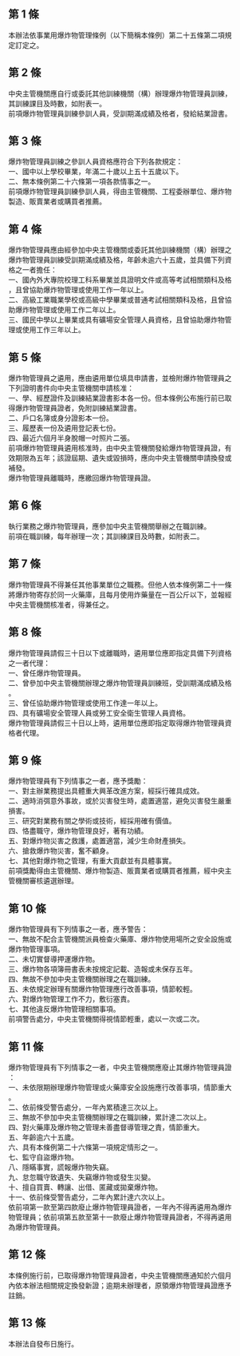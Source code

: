第 1 條
-------
本辦法依事業用爆炸物管理條例（以下簡稱本條例）第二十五條第二項規  
定訂定之。

第 2 條
-------
中央主管機關應自行或委託其他訓練機關（構）辦理爆炸物管理員訓練，  
其訓練課目及時數，如附表一。  
前項爆炸物管理員訓練參訓人員，受訓期滿成績及格者，發給結業證書。

第 3 條
-------
爆炸物管理員訓練之參訓人員資格應符合下列各款規定：  
一、國中以上學校畢業，年滿二十歲以上五十五歲以下。  
二、無本條例第二十六條第一項各款情事之一。  
前項爆炸物管理員訓練參訓人員，得由主管機關、工程委辦單位、爆炸物  
製造、販賣業者或購買者推薦。

第 4 條
-------
爆炸物管理員應由經參加中央主管機關或委託其他訓練機關（構）辦理之  
爆炸物管理員訓練受訓期滿成績及格，年齡未逾六十五歲，並具備下列資  
格之一者擔任：  
一、國內外大專院校理工科系畢業並具證明文件或高等考試相關類科及格  
    ，且曾協助爆炸物管理或使用工作一年以上。  
二、高級工業職業學校或高級中學畢業或普通考試相關類科及格，且曾協  
    助爆炸物管理或使用工作二年以上。  
三、國民中學以上畢業或具有礦場安全管理人員資格，且曾協助爆炸物管  
    理或使用工作三年以上。

第 5 條
-------
爆炸物管理員之遴用，應由遴用單位填具申請書，並檢附爆炸物管理員之  
下列證明書件向中央主管機關申請核准：  
一、學、經歷證件及訓練結業證書影本各一份。但本條例公布施行前已取  
    得爆炸物管理員證者，免附訓練結業證書。  
二、戶口名簿或身分證影本一份。  
三、履歷表一份及遴用登記表七份。  
四、最近六個月半身脫帽一吋照片二張。  
前項爆炸物管理員遴用核准時，由中央主管機關發給爆炸物管理員證，有  
效期限為五年；該證屆期、遺失或毀損時，應向中央主管機關申請換發或  
補發。  
爆炸物管理員離職時，應繳回爆炸物管理員證。

第 6 條
-------
執行業務之爆炸物管理員，應參加中央主管機關舉辦之在職訓練。  
前項在職訓練，每年辦理一次；其訓練課目及時數，如附表二。

第 7 條
-------
爆炸物管理員不得兼任其他事業單位之職務。但他人依本條例第二十一條  
將爆炸物寄存於同一火藥庫，且每月使用炸藥量在一百公斤以下，並報經  
中央主管機關核准者，得兼任之。

第 8 條
-------
爆炸物管理員請假三十日以下或離職時，遴用單位應即指定具備下列資格  
之一者代理：  
一、曾任爆炸物管理員。  
二、曾參加中央主管機關辦理之爆炸物管理員訓練班，受訓期滿成績及格  
    。  
三、曾任協助爆炸物管理或使用工作達一年以上。  
四、具有礦場安全管理人員或勞工安全衛生管理人員資格。  
爆炸物管理員請假三十日以上時，遴用單位應即指定取得爆炸物管理員資  
格者代理。

第 9 條
-------
爆炸物管理員有下列情事之一者，應予獎勵：  
一、對主辦業務提出具體重大興革改進方案，經採行確具成效。  
二、適時消弭意外事故，或於災害發生時，處置適當，避免災害發生嚴重  
    損害。  
三、研究對業務有關之學術或技術，經採用確有價值。  
四、恪盡職守，爆炸物管理良好，著有功績。  
五、對爆炸物災害之救護，處置適當，減少生命財產損失。  
六、搶救爆炸物災害，奮不顧身。  
七、其他對爆炸物之管理，有重大貢獻並有具體事實。  
前項獎勵得由主管機關、爆炸物製造、販賣業者或購買者推薦，經中央主  
管機關審核遴選辦理。

第 10 條
--------
爆炸物管理員有下列情事之一者，應予警告：  
一、無故不配合主管機關派員檢查火藥庫、爆炸物使用場所之安全設施或  
    爆炸物管理事項。  
二、未切實督導押運爆炸物。  
三、爆炸物各項簿冊書表未按規定記載、造報或未保存五年。  
四、無故不參加中央主管機關辦理之在職訓練。  
五、未依規定辦理有關爆炸物管理應行改善事項，情節較輕。  
六、對爆炸物管理工作不力，敷衍塞責。  
七、其他違反爆炸物管理相關事項。  
前項警告處分，中央主管機關得視情節輕重，處以一次或二次。

第 11 條
--------
爆炸物管理員有下列情事之一者，中央主管機關應廢止其爆炸物管理員證  
：  
一、未依限期辦理爆炸物管理或火藥庫安全設施應行改善事項，情節重大  
    。  
二、依前條受警告處分，一年內累積達三次以上。  
三、無故不參加中央主管機關辦理之在職訓練，累計達二次以上。  
四、對火藥庫及爆炸物之管理未善盡督導管理之責，情節重大。  
五、年齡逾六十五歲。  
六、具有本條例第二十六條第一項規定情形之一。  
七、監守自盜爆炸物。  
八、隱瞞事實，謊報爆炸物失竊。  
九、怠忽職守致遺失、失竊爆炸物或發生災變。  
十、擅自買賣、轉讓、出借、匿藏或拋棄爆炸物。  
十一、依前條受警告處分，二年內累計達六次以上。  
依前項第一款至第四款廢止爆炸物管理員證者，一年內不得再遴用為爆炸  
物管理員；依前項第五款至第十一款廢止爆炸物管理員證者，不得再遴用  
為爆炸物管理員。

第 12 條
--------
本條例施行前，已取得爆炸物管理員證者，中央主管機關應通知於六個月  
內依本辦法相關規定換發新證；逾期未辦理者，原領爆炸物管理員證應予  
註銷。

第 13 條
--------
本辦法自發布日施行。

